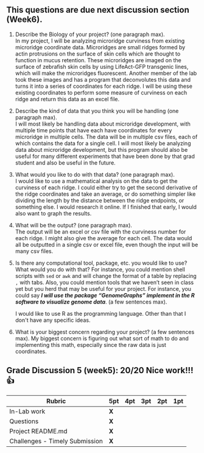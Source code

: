 ## This questions are due next discussion section (Week6).

1. Describe the Biology of your project? (one paragraph max).  
      In my project, I will be analyzing microridge curviness from existing microridge coordinate data. Microridges are small ridges formed by actin protrusions on the surface of skin cells which are thought to function in mucus retention. These microridges are imaged on the surface of zebrafish skin cells by using LifeAct-GFP transgenic lines, which will make the microridges fluorescent. Another member of the lab took these images and has a program that deconvolutes this data and turns it into a series of coordinates for each ridge. I will be using these existing coordinates to perform some measure of curviness on each ridge and return this data as an excel file.
      
2. Describe the kind of data that you think you will be handling (one paragraph max).  
      I will most likely be handling data about microridge development, with multiple time points that have each have coordinates for every microridge in multiple cells. The data will be in multiple csv files, each of which contains the data for a single cell. I will most likely be analyzing data about microridge development, but this program should also be useful for many different experiments that have been done by that grad student and also be useful in the future.
      
3. What would you like to do with that data? (one paragraph max).  
      I would like to use a mathematical analysis on the data to get the curviness of each ridge. I could either try to get the second derivative of the ridge coordinates and take an average, or do something simpler like dividing the length by the distance between the ridge endpoints, or something else. I would research it online. If I finished that early, I would also want to graph the results.
      
4. What will be the output? (one paragraph max).  
      The output will be an excel or csv file with the curviness number for each ridge. I might also give the average for each cell. The data would all be outputted in a single csv or excel file, even though the input will be many csv files.
      
5. Is there any computational tool, package, etc. you would like to use? What would you do with that? For instance, you could mention shell scripts with `sed` or `awk` and will change the format of a table by replacing `,` with tabs. 
Also, you could mention tools that we haven’t seen in class yet but you herd that may be useful for your project. 
For instance, you could say 
***I will use the package “GenomeGraphs” implement in the R software to visualize genome data***. (a few sentences max).  

      I would like to use R as the programming language. Other than that I don't have any specific ideas.

6. What is your biggest concern regarding your project? (a few sentences max).
      My biggest concern is figuring out what sort of math to do and implementing this math, especially since the raw data is just coordinates. 
      

## Grade Discussion 5 (week5): 20/20 Nice work!!! :thumbsup:

| **Rubric** | **5pt** | **4pt** | **3pt** | **2pt** | **1pt** |
| --- | ---| --- | --- | --- | --- |
| In-Lab work | **X** | | | |
| Questions | **X** | | | |
| Project README.md | **X** | | | |
| Challenges - Timely Submission | **X** | | | |

